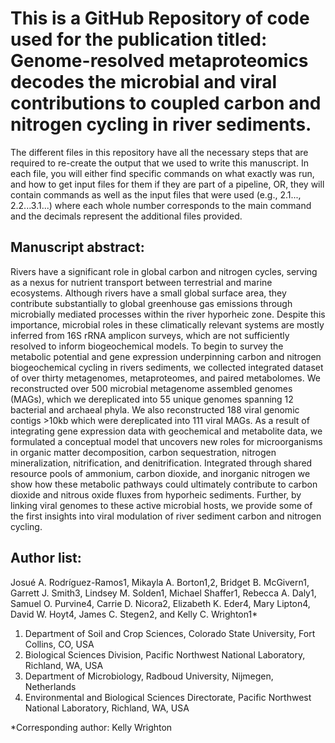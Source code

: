 # This is a GitHub Repository of code used for the publication titled: Genome-resolved metaproteomics decodes the microbial and viral contributions to coupled carbon and nitrogen cycling in river sediments.


The different files in this repository have all the necessary steps that are required to re-create the output that we used to write this manuscript. In each file, you will either find specific commands on what exactly was run, and how to get input files for them if they are part of a pipeline, OR, they will contain commands as well as the input files that were used (e.g., 2.1..., 2.2...3.1...) where each whole number corresponds to the main command and the decimals represent the additional files provided.


## Manuscript abstract:

Rivers have a significant role in global carbon and nitrogen cycles, serving as a nexus for nutrient transport between terrestrial and marine ecosystems. Although rivers have a small global surface area, they contribute substantially to global greenhouse gas emissions through microbially mediated processes within the river hyporheic zone. Despite this importance, microbial roles in these climatically relevant systems are mostly inferred from 16S rRNA amplicon surveys, which are not sufficiently resolved to inform biogeochemical models. To begin to survey the metabolic potential and gene expression underpinning carbon and nitrogen biogeochemical cycling in rivers sediments, we collected integrated dataset of over thirty metagenomes, metaproteomes, and paired metabolomes. We reconstructed over 500 microbial metagenome assembled genomes (MAGs), which we dereplicated into 55 unique genomes spanning 12 bacterial and archaeal phyla. We also reconstructed 188 viral genomic contigs >10kb which were dereplicated into 111 viral MAGs. As a result of integrating gene expression data with geochemical and metabolite data, we formulated a conceptual model that uncovers new roles for microorganisms in organic matter decomposition, carbon sequestration, nitrogen mineralization, nitrification, and denitrification. Integrated through shared resource pools of ammonium, carbon dioxide, and inorganic nitrogen we show how these metabolic pathways could ultimately contribute to carbon dioxide and nitrous oxide fluxes from hyporheic sediments. Further, by linking viral genomes to these active microbial hosts, we provide some of the first insights into viral modulation of river sediment carbon and nitrogen cycling.

## Author list:

Josué A. Rodríguez-Ramos1, Mikayla A. Borton1,2, Bridget B. McGivern1, Garrett J. Smith3, Lindsey M. Solden1, Michael Shaffer1, Rebecca A. Daly1, Samuel O. Purvine4, Carrie D. Nicora2, Elizabeth K. Eder4, Mary Lipton4, David W. Hoyt4, James C. Stegen2, and Kelly C. Wrighton1* 

1. Department of Soil and Crop Sciences, Colorado State University, Fort Collins, CO, USA
2. Biological Sciences Division, Pacific Northwest National Laboratory, Richland, WA, USA
3. Department of Microbiology, Radboud University, Nijmegen, Netherlands
4. Environmental and Biological Sciences Directorate, Pacific Northwest National Laboratory, Richland, WA, USA

\*Corresponding author: Kelly Wrighton
